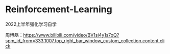 # Reinforcement-Learning
2022上半年强化学习自学

周博磊：https://www.bilibili.com/video/BV1si4y1s7oQ?spm_id_from=333.1007.top_right_bar_window_custom_collection.content.click
